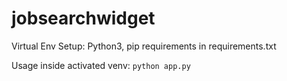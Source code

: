 # jobsearchwidget



Virtual Env Setup:
	Python3, pip requirements in requirements.txt

Usage inside activated venv:
	```
	python app.py
	```
